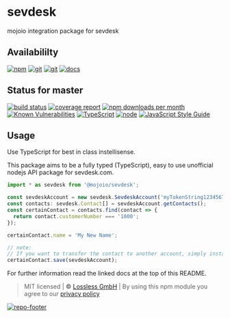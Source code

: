 # sevdesk

mojoio integration package for sevdesk

## Availabililty

[![npm](https://mojoio.gitlab.io/assets/repo-button-npm.svg)](https://www.npmjs.com/package/@mojoio/sevdesk)
[![git](https://mojoio.gitlab.io/assets/repo-button-git.svg)](https://GitLab.com/mojoio/sevdesk)
[![git](https://mojoio.gitlab.io/assets/repo-button-mirror.svg)](https://github.com/mojoio/sevdesk)
[![docs](https://mojoio.gitlab.io/assets/repo-button-docs.svg)](https://mojoio.gitlab.io/sevdesk/)

## Status for master

[![build status](https://GitLab.com/mojoio/sevdesk/badges/master/build.svg)](https://GitLab.com/mojoio/sevdesk/commits/master)
[![coverage report](https://GitLab.com/mojoio/sevdesk/badges/master/coverage.svg)](https://GitLab.com/mojoio/sevdesk/commits/master)
[![npm downloads per month](https://img.shields.io/npm/dm/@mojoio/sevdesk.svg)](https://www.npmjs.com/package/@mojoio/sevdesk)
[![Known Vulnerabilities](https://snyk.io/test/npm/@mojoio/sevdesk/badge.svg)](https://snyk.io/test/npm/@mojoio/sevdesk)
[![TypeScript](https://img.shields.io/badge/TypeScript-2.x-blue.svg)](https://nodejs.org/dist/latest-v6.x/docs/api/)
[![node](https://img.shields.io/badge/node->=%206.x.x-blue.svg)](https://nodejs.org/dist/latest-v6.x/docs/api/)
[![JavaScript Style Guide](https://img.shields.io/badge/code%20style-prettier-7B1FA2.svg)](http://prettier.io/)

## Usage

Use TypeScript for best in class instellisense.

This package aims to be a fully typed (TypeScript), easy to use unofficial nodejs API package for sevdesk.com.

```typescript
import * as sevdesk from '@mojoio/sevdesk';

const sevdeskAccount = new sevdesk.SevdeskAccount('myTokenString1234567890');
const contacts: sevdesk.Contact[] = sevdeskAccount.getContacts();
const certainContact = contacts.find(contact => {
  return contact.customerNumber === '1000';
});

certainContact.name = 'My New Name';

// note:
// If you want to transfer the contact to another account, simply instantiate a second account :)
certainContact.save(sevdeskAccount);
```

For further information read the linked docs at the top of this README.

> MIT licensed | **&copy;** [Lossless GmbH](https://lossless.gmbh)
> | By using this npm module you agree to our [privacy policy](https://lossless.gmbH/privacy.html)

[![repo-footer](https://mojoio.gitlab.io/assets/repo-footer.svg)](https://mojo.io)
